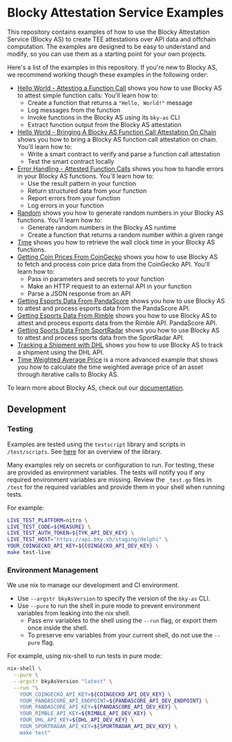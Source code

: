 # Blocky Attestation Service Examples

This repository contains examples of how to use the Blocky Attestation
Service (Blocky AS) to create TEE attestations over API data and offchain
computation. The examples are designed to be easy to understand and modify, so
you can use them as a starting point for your own projects.

Here's a list of the examples in this repository.
If you're new to Blocky AS, we recommend working though these examples in the
following order:

- [Hello World - Attesting a Function Call](./hello_world_attest_fn_call) shows
  you how to use Blocky AS to attest simple function calls: You'll learn how to:
   - Create a function that returns a `"Hello, World!"` message
   - Log messages from the function
   - Invoke functions in the Blocky AS using its `bky-as` CLI
   - Extract function output from the Blocky AS attestation
- [Hello World - Bringing A Blocky AS Function Call Attestation On Chain](./hello_world_on_chain)
  shows you how to bring a Blocky AS function call attestation on chain. You'll
  learn how to:
   - Write a smart contract to verify and parse a function call attestation
   - Test the smart contract locally
- [Error Handling - Attested Function Calls](./error_handling_attest_fn_call)
  shows you how to handle errors in your
  Blocky AS functions. You'll learn how to:
   - Use the result pattern in your function
   - Return structured data from your function
   - Report errors from your function
   - Log errors in your function
- [Random](./random) shows you how to generate random numbers in your Blocky AS
  functions. You'll learn how to:
  - Generate random numbers in the Blocky AS runtime
  - Create a function that returns a random number within a given range
- [Time](./time) shows you how to retrieve the wall clock time in your Blocky AS
  functions.
- [Getting Coin Prices From CoinGecko](./coin_prices_from_coingecko) shows you
  how to use Blocky AS to fetch and process coin price data from the CoinGecko 
  API. You'll learn how to:
   - Pass in parameters and secrets to your function
   - Make an HTTP request to an external API in your function
   - Parse a JSON response from an API
- [Getting Esports Data From PandaScore](./esports_data_from_pandascore) shows
  you how to use Blocky AS to attest and process esports data from the 
  PandaScore API.
- [Getting Esports Data From Rimble](./esports_data_from_rimble) shows you how
  to use Blocky AS to attest and process esports data from the Rimble API.
  PandaScore API. 
- [Getting Sports Data From SportRadar](./sports_data_from_sportradar) shows
  you how to use Blocky AS to attest and process sports data from the
  SportRadar API.
- [Tracking a Shipment with DHL](./shipment_tracking_with_dhl) shows
  you how to use Blocky AS to track a shipment using the DHL API.
- [Time Weighted Average Price](./time_weighted_average_price) is a more
  advanced example that shows you how to calculate the time weighted average
  price of an asset through iterative calls to Blocky AS.

To learn more about Blocky AS, check out our
[documentation](https://blocky-docs.redocly.app/).

## Development

### Testing

Examples are tested using the `testscript` library and scripts in
`/test/scripts`. See
[here](https://pkg.go.dev/github.com/rogpeppe/go-internal/testscript) for an
overview of the library.

Many examples rely on secrets or configuration to run. For testing, these
are provided as environment variables. The tests will notify you if any
required environment variables are missing. Review the `_test.go` files in
`/test` for the required variables and provide them in your shell when
running tests.

For example:

```bash
LIVE_TEST_PLATFORM=nitro \
LIVE_TEST_CODE=${MEASURE} \
LIVE_TEST_AUTH_TOKEN=${TYK_API_DEV_KEY} \
LIVE_TEST_HOST="https://api.bky.sh/staging/delphi" \
YOUR_COINGECKO_API_KEY=${COINGECKO_API_DEV_KEY} \
make test-live
```

### Environment Management

We use nix to manage our development and CI environment.

- Use `--argstr bkyAsVersion` to specify the version of the `bky-as` CLI.
- Use `--pure` to run the shell in pure mode to prevent environment variables
  from leaking into the nix shell.
  - Pass env variables to the shell using the `--run` flag, or export them once
    inside the shell.
  - To preserve env variables from your current shell, do not use the `--pure`
    flag.

For example, using nix-shell to run tests in pure mode:

```bash
nix-shell \
  --pure \
  --argstr bkyAsVersion "latest" \
  --run "\
    YOUR_COINGECKO_API_KEY=${COINGECKO_API_DEV_KEY} \
    YOUR_PANDASCORE_API_ENDPOINT=${PANDASCORE_API_DEV_ENDPOINT} \
    YOUR_PANDASCORE_API_KEY=${PANDASCORE_API_DEV_KEY} \
    YOUR_RIMBLE_API_KEY=${RIMBLE_API_DEV_KEY} \
    YOUR_DHL_API_KEY=${DHL_API_DEV_KEY} \
    YOUR_SPORTRADAR_API_KEY=${SPORTRADAR_API_DEV_KEY} \
    make test"
```
